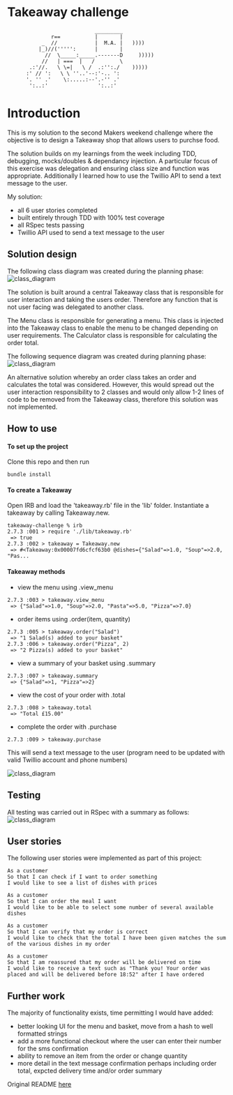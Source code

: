 # Takeaway challenge 

```
                            _________
              r==           |       |
           _  //            |  M.A. |   ))))
          |_)//(''''':      |       |
            //  \_____:_____.-------D     )))))
           //   | ===  |   /        \
       .:'//.   \ \=|   \ /  .:'':./    )))))
      :' // ':   \ \ ''..'--:'-.. ':
      '. '' .'    \:.....:--'.-'' .'
       ':..:'                ':..:'

 ```

 # Introduction

This is my solution to the second Makers weekend challenge where the objective is to design a Takeaway shop that allows users to purchse food.

The solution builds on my learnings from the week including TDD, debugging, mocks/doubles & dependancy injection. A particular focus of this exercise was delegation and ensuring class size and function was appropriate. Additionally I learned how to use the Twillio API to send a text message to the user.

My solution:

- all 6 user stories completed
- built entirely through TDD with 100% test coverage
- all RSpec tests passing
- Twillio API used to send a text message to the user

## Solution design 

The following class diagram was created during the planning phase:
![class_diagram](./images/class_diagram.png)

The solution is built around a central Takeaway class that is responsible for user interaction and taking the users order. Therefore any function that is not user facing was delegated to another class. 

The Menu class is responsible for generating a menu. This class is injected into the Takeaway class to enable the menu to be changed depending on user requirements. The Calculator class is responsible for calculating the order total.

The following sequence diagram was created during planning phase:
![class_diagram](./images/new_sequence.png)

An alternative solution whereby an order class takes an order and calculates the total was considered. However, this would spread out the user interaction responsibility to 2 classes and would only allow 1-2 lines of code to be removed from the Takeaway class, therefore this solution was not implemented.

## How to use

#### To set up the project

Clone this repo and then run 

```
bundle install
```

#### To create a Takeaway

Open IRB and load the 'takeaway.rb' file in the 'lib' folder. Instantiate a takeaway by calling Takeaway.new. 

```
takeaway-challenge % irb
2.7.3 :001 > require './lib/takeaway.rb'
 => true 
2.7.3 :002 > takeaway = Takeaway.new
 => #<Takeaway:0x00007fd6cfcf63b0 @dishes={"Salad"=>1.0, "Soup"=>2.0, "Pas... 
```
#### Takeaway methods

- view the menu using .view_menu
```
2.7.3 :003 > takeaway.view_menu
 => {"Salad"=>1.0, "Soup"=>2.0, "Pasta"=>5.0, "Pizza"=>7.0} 
```

- order items using .order(item, quantity)

```
2.7.3 :005 > takeaway.order("Salad")
 => "1 Salad(s) added to your basket" 
2.7.3 :006 > takeaway.order("Pizza", 2)
 => "2 Pizza(s) added to your basket" 
```

- view a summary of your basket using .summary

```
2.7.3 :007 > takeaway.summary
 => {"Salad"=>1, "Pizza"=>2} 
```

- view the cost of your order with .total

```
2.7.3 :008 > takeaway.total
 => "Total £15.00" 
```

- complete the order with .purchase 

```
2.7.3 :009 > takeaway.purchase
```

This will send a text message to the user (program need to be updated with valid Twillio account and phone numbers)

![class_diagram](./images/new_screenshot.png)

## Testing

All testing was carried out in RSpec with a summary as follows:
![class_diagram](./images/tests.png)

## User stories

The following user stories were implemented as part of this project:

```
As a customer
So that I can check if I want to order something
I would like to see a list of dishes with prices

As a customer
So that I can order the meal I want
I would like to be able to select some number of several available dishes

As a customer
So that I can verify that my order is correct
I would like to check that the total I have been given matches the sum of the various dishes in my order

As a customer
So that I am reassured that my order will be delivered on time
I would like to receive a text such as "Thank you! Your order was placed and will be delivered before 18:52" after I have ordered
```

## Further work

The majority of functionality exists, time permitting I would have added:
- better looking UI for the menu and basket, move from a hash to well formatted strings
- add a more functional checkout where the user can enter their number for the sms confirmation 
- ability to remove an item from the order or change quantity 
- more detail in the text message confirmation perhaps including order total, expcted delivery time and/or order summary

Original README [here](https://github.com/makersacademy/takeaway-challenge)
